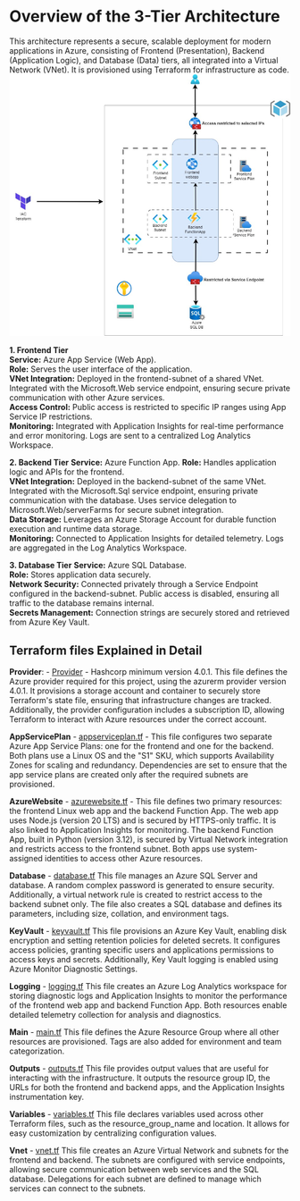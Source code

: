 # Overview of the 3-Tier Architecture
This architecture represents a secure, scalable deployment for modern applications in Azure, consisting of Frontend (Presentation), Backend (Application Logic), and Database (Data) tiers, all integrated into a Virtual Network (VNet). It is provisioned using Terraform for infrastructure as code.
![](./assets/architecture.jpg)

**1. Frontend Tier**\
**Service:** Azure App Service (Web App).\
**Role:** Serves the user interface of the application.\
**VNet Integration:** Deployed in the frontend-subnet of a shared VNet.
                  Integrated with the Microsoft.Web service endpoint, ensuring secure private communication with other Azure services.\
**Access Control:** Public access is restricted to specific IP ranges using App Service IP restrictions.\
**Monitoring:** Integrated with Application Insights for real-time performance and error monitoring. Logs are sent to a centralized Log Analytics Workspace.

**2. Backend Tier**
**Service:** Azure Function App.
**Role:** Handles application logic and APIs for the frontend.\
**VNet Integration:** Deployed in the backend-subnet of the same VNet.
                  Integrated with the Microsoft.Sql service endpoint, ensuring private communication with the database.
                  Uses service delegation to Microsoft.Web/serverFarms for secure subnet integration.\
**Data Storage:** Leverages an Azure Storage Account for durable function execution and runtime data storage.\
**Monitoring:** Connected to Application Insights for detailed telemetry.
            Logs are aggregated in the Log Analytics Workspace.

**3. Database Tier**
**Service:** Azure SQL Database.\
**Role:** Stores application data securely.\
**Network Security:** Connected privately through a Service Endpoint configured in the backend-subnet.
                Public access is disabled, ensuring all traffic to the database remains internal.\
**Secrets Management:** Connection strings are securely stored and retrieved from Azure Key Vault.

## Terraform files Explained in Detail

**Provider**: - [Provider](https://github.com/harshitdevops/3-tier-iac-azure/blob/main/Terraform%20Files/providers.tf) - 
    Hashcorp minimum version 4.0.1. This file defines the Azure provider required for this project, using the azurerm provider version 4.0.1. It provisions a storage account and container to securely store Terraform's state file, ensuring that infrastructure changes are tracked. Additionally, the provider configuration includes a subscription ID, allowing Terraform to interact with Azure resources under the correct account.

**AppServicePlan** - [appserviceplan.tf](https://github.com/harshitdevops/3-tier-iac-azure/blob/main/Terraform%20Files/appserviceplan.tf) - 
      This file configures two separate Azure App Service Plans: one for the frontend and one for the backend. Both plans use a Linux OS and the "S1" SKU, which supports Availability Zones for scaling and redundancy. Dependencies are set to ensure that the app service plans are created only after the required subnets are provisioned.

**AzureWebsite** - [azurewebsite.tf](https://github.com/harshitdevops/3-tier-iac-azure/blob/main//Terraform%20Files/azurewebsite.tf) - 
      This file defines two primary resources: the frontend Linux web app and the backend Function App. The web app uses Node.js (version 20 LTS) and is secured by HTTPS-only traffic. It is also linked to Application Insights for monitoring. The backend Function App, built in Python (version 3.12), is secured by Virtual Network integration and restricts access to        the   frontend subnet. Both apps use system-assigned identities to access other Azure resources.

**Database** - [database.tf](https://github.com/harshitdevops/3-tier-iac-azure/blob/main//Terraform%20Files/database.tf)
      This file manages an Azure SQL Server and database. A random complex password is generated to ensure security. Additionally, a virtual network rule is created to restrict access to the backend subnet only. The file also creates a SQL database and defines its parameters, including size, collation, and environment tags.

**KeyVault** - [keyvault.tf](https://github.com/harshitdevops/3-tier-iac-azure/blob/main//Terraform%20Files/keyvault.tf)
      This file provisions an Azure Key Vault, enabling disk encryption and setting retention policies for deleted secrets. It configures access policies, granting specific users and applications permissions to access keys and secrets. Additionally, Key Vault logging is enabled using Azure Monitor Diagnostic Settings.

**Logging** - [logging.tf](https://github.com/harshitdevops/3-tier-iac-azure/blob/main//Terraform%20Files/logging.tf)
      This file creates an Azure Log Analytics workspace for storing diagnostic logs and Application Insights to monitor the performance of the frontend web app and backend Function App. Both resources enable detailed telemetry collection for analysis and diagnostics.
      
**Main** - [main.tf](https://github.com/harshitdevops/3-tier-iac-azure/blob/main//Terraform%20Files/main.tf)
      This file defines the Azure Resource Group where all other resources are provisioned. Tags are also added for environment and team categorization.

**Outputs** - [outputs.tf](https://github.com/harshitdevops/3-tier-iac-azure/blob/main//Terraform%20Files/outputs.tf)
      This file provides output values that are useful for interacting with the infrastructure. It outputs the resource group ID, the URLs for both the frontend and backend apps, and the Application Insights instrumentation key.
    
**Variables** - [variables.tf](https://github.com/harshitdevops/3-tier-iac-azure/blob/main//Terraform%20Files/variables.tf)
      This file declares variables used across other Terraform files, such as the resource_group_name and location. It allows for easy customization by centralizing configuration values.

**Vnet** - [vnet.tf](https://github.com/harshitdevops/3-tier-iac-azure/blob/main//Terraform%20Files/vnet.tf)
      This file creates an Azure Virtual Network and subnets for the frontend and backend. The subnets are configured with service endpoints, allowing secure communication between web services and the SQL database. Delegations for each subnet are defined to manage which services can connect to the subnets.

